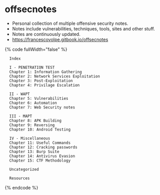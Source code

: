 # offsecnotes

* Personal collection of multiple offensive security notes.
* Notes include vulnerabilities, techniques, tools, sites and other stuff.
* Notes are continuously updated.
* https://francescovolpe.gitbook.io/offsecnotes

{% code fullWidth="false" %}
```markup
  Index
  
  I - PENETRATION TEST
  Chapter 1: Information Gathering
  Chapter 2: Network Services Exploitation
  Chapter 3: Post-Exploitation
  Chapter 4: Privilage Escalation
  
  II - WAPT
  Chapter 5: Vulnerabilities
  Chapter 6: Automation
  Chapter 7: Web Security notes
  
  III - MAPT
  Chapter 8: APK Building
  Chapter 9: Reversing
  Chapter 10: Android Testing
  
  IV - Miscellaneous
  Chapter 11: Useful Commands
  Chapter 12: Cracking passwords
  Chapter 13: Burp Suite
  Chapter 14: Antivirus Evasion
  Chapter 15: CTF Methodology
  
  Uncategorized
  
  Resources
```
{% endcode %}
